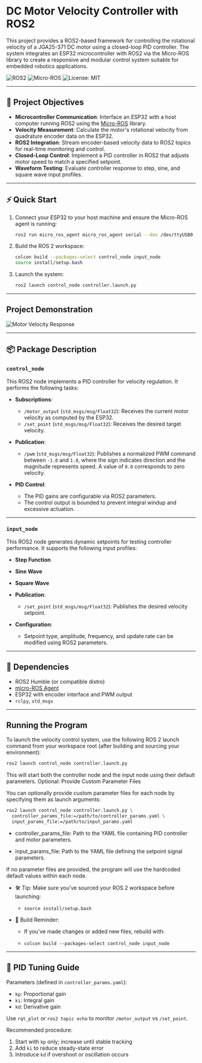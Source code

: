 # DC Motor Velocity Controller with ROS2

This project provides a ROS2-based framework for controlling the rotational velocity of a JGA25-371 DC motor using a closed-loop PID controller. The system integrates an ESP32 microcontroller with ROS2 via the Micro-ROS library to create a responsive and modular control system suitable for embedded robotics applications.

![ROS2](https://img.shields.io/badge/ROS2-Humble-blue)
![Micro-ROS](https://img.shields.io/badge/Micro--ROS-enabled-green)
![License: MIT](https://img.shields.io/badge/License-MIT-yellow.svg)


---

## 🚀 Project Objectives

- **Microcontroller Communication**: Interface an ESP32 with a host computer running ROS2 using the [Micro-ROS](https://micro.ros.org/) library.
- **Velocity Measurement**: Calculate the motor's rotational velocity from quadrature encoder data on the ESP32.
- **ROS2 Integration**: Stream encoder-based velocity data to ROS2 topics for real-time monitoring and control.
- **Closed-Loop Control**: Implement a PID controller in ROS2 that adjusts motor speed to match a specified setpoint.
- **Waveform Testing**: Evaluate controller response to step, sine, and square wave input profiles.

---
## ⚡ Quick Start

1. Connect your ESP32 to your host machine and ensure the Micro-ROS agent is running:

    ```bash
    ros2 run micro_ros_agent micro_ros_agent serial --dev /dev/ttyUSB0
    ```

2. Build the ROS 2 workspace:

    ```bash
    colcon build --packages-select control_node input_node
    source install/setup.bash
    ```

3. Launch the system:

    ```bash
    ros2 launch control_node controller.launch.py
    ```

---

## Project Demonstration

![Motor Velocity Response](assets/demo.gif)

---

## 📦 Package Description

### `control_node`

This ROS2 node implements a PID controller for velocity regulation. It performs the following tasks:

- **Subscriptions**:
  - `/motor_output` (`std_msgs/msg/Float32`): Receives the current motor velocity as computed by the ESP32.
  - `/set_point` (`std_msgs/msg/Float32`): Receives the desired target velocity.

- **Publication**:
  - `/pwm` (`std_msgs/msg/Float32`): Publishes a normalized PWM command between `-1.0` and `1.0`, where the sign indicates direction and the magnitude represents speed. A value of `0.0` corresponds to zero velocity.

- **PID Control**:
  - The PID gains are configurable via ROS2 parameters.
  - The control output is bounded to prevent integral windup and excessive actuation.

---

### `input_node`

This ROS2 node generates dynamic setpoints for testing controller performance. It supports the following input profiles:

- **Step Function**
- **Sine Wave**
- **Square Wave**

- **Publication**:
  - `/set_point` (`std_msgs/msg/Float32`): Publishes the desired velocity setpoint.

- **Configuration**:
  - Setpoint type, amplitude, frequency, and update rate can be modified using ROS2 parameters.

---

## 🧰 Dependencies

- ROS2 Humble (or compatible distro)
- [micro-ROS Agent](https://micro.ros.org/docs/tutorials/core/first_application_linux/)
- ESP32 with encoder interface and PWM output
- `rclpy`, `std_msgs`

---

## Running the Program

To launch the velocity control system, use the following ROS 2 launch command from your workspace root (after building and sourcing your environment):

```bash
ros2 launch control_node controller.launch.py
```
This will start both the controller node and the input node using their default parameters.
Optional: Provide Custom Parameter Files

You can optionally provide custom parameter files for each node by specifying them as launch arguments:

```bash
ros2 launch control_node controller.launch.py \
  controller_params_file:=/path/to/controller_params.yaml \
  input_params_file:=/path/to/input_params.yaml
```
- controller_params_file: Path to the YAML file containing PID controller and motor parameters.

- input_params_file: Path to the YAML file defining the setpoint signal parameters.

If no parameter files are provided, the program will use the hardcoded default values within each node.

- 🛠 Tip: Make sure you've sourced your ROS 2 workspace before launching:
  - `source install/setup.bash`

- 🧱 Build Reminder:
  - If you've made changes or added new files, rebuild with:

  - `colcon build --packages-select control_node input_node`


---
## 🔧 PID Tuning Guide

Parameters (defined in `controller_params.yaml`):
- `kp`: Proportional gain
- `ki`: Integral gain
- `kd`: Derivative gain

Use `rqt_plot` or `ros2 topic echo` to monitor `/motor_output` vs `/set_point`.

Recommended procedure:
1. Start with `kp` only; increase until stable tracking
2. Add `ki` to reduce steady-state error
3. Introduce `kd` if overshoot or oscillation occurs

